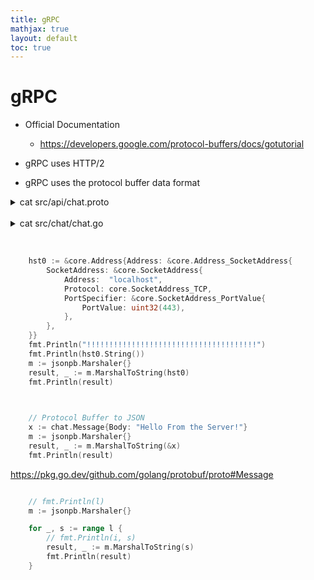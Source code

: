 ```yaml
---
title: gRPC
mathjax: true
layout: default
toc: true
---
```



# gRPC


* Official Documentation
    * https://developers.google.com/protocol-buffers/docs/gotutorial

* gRPC uses HTTP/2
* gRPC uses the protocol buffer data format 



<details>
<summary> cat src/api/chat.proto </summary>

<p markdown="block">
```go
{% include_relative src/api/chat.proto  %}
````
</p></details> <br>


<details>
<summary> cat src/chat/chat.go </summary>

<p markdown="block">
```go
{% include_relative src/chat/chat.go %}
````
</p></details> <br>





```go

	hst0 := &core.Address{Address: &core.Address_SocketAddress{
		SocketAddress: &core.SocketAddress{
			Address:  "localhost",
			Protocol: core.SocketAddress_TCP,
			PortSpecifier: &core.SocketAddress_PortValue{
				PortValue: uint32(443),
			},
		},
	}}
	fmt.Println("!!!!!!!!!!!!!!!!!!!!!!!!!!!!!!!!!!!!!!")
	fmt.Println(hst0.String())
	m := jsonpb.Marshaler{}
	result, _ := m.MarshalToString(hst0)
    fmt.Println(result)
    


	// Protocol Buffer to JSON
	x := chat.Message{Body: "Hello From the Server!"}
	m := jsonpb.Marshaler{}
	result, _ := m.MarshalToString(&x)
	fmt.Println(result)


```



https://pkg.go.dev/github.com/golang/protobuf/proto#Message



```go

	// fmt.Println(l)
	m := jsonpb.Marshaler{}

	for _, s := range l {
		// fmt.Println(i, s)
		result, _ := m.MarshalToString(s)
		fmt.Println(result)
	}


```